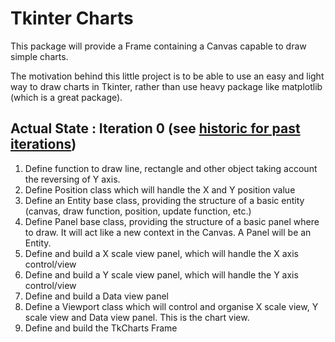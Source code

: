 # Tkinter Charts
This package will provide a Frame containing a Canvas capable to draw simple charts.

The motivation behind this little project is to be able to use an easy and light way to draw charts in Tkinter, rather than use heavy package like matplotlib (which is a great package).

## Actual State : Iteration 0 (see [historic for past iterations](https://github.com/Morgiver/tk-charts/blob/main/iterations.md))

1. Define function to draw line, rectangle and other object taking account the reversing of Y axis.
2. Define Position class which will handle the X and Y position value
3. Define an Entity base class, providing the structure of a basic entity (canvas, draw function, position, update function, etc.)
4. Define Panel base class, providing the structure of a basic panel where to draw. It will act like a new context in the Canvas. A Panel will be an Entity.
5. Define and build a X scale view panel, which will handle the X axis control/view
6. Define and build a Y scale view panel, which will handle the Y axis control/view
7. Define and build a Data view panel
8. Define a Viewport class which will control and organise X scale view, Y scale view and Data view panel. This is the chart view.
9. Define and build the TkCharts Frame